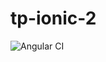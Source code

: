 # tp-ionic-2

![Angular CI](https://github.com/ortegagui/tp-ionic-02/workflows/Angular%20CI/badge.svg)
